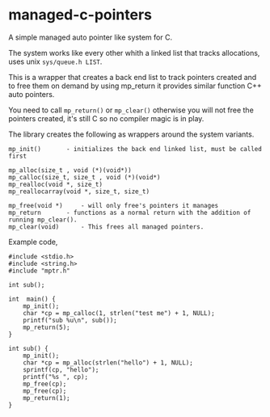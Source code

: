 # managed-c-pointers

A simple managed auto pointer like system for C.

The system works like every other whith a linked list that tracks allocations, uses unix `sys/queue.h LIST`.

This is a wrapper that creates a back end list to track pointers created and to free them on demand by using mp_return it
provides similar function C++ auto pointers.

You need to call `mp_return()` or `mp_clear()` otherwise you will not free the pointers created, it's still C so no compiler magic is in play.

The library creates the following as wrappers around the system variants.
```
mp_init()		- initializes the back end linked list, must be called first

mp_alloc(size_t , void (*)(void*))
mp_calloc(size_t, size_t , void (*)(void*)
mp_realloc(void *, size_t)
mp_reallocarray(void *, size_t, size_t)

mp_free(void *)		- will only free's pointers it manages
mp_return		- functions as a normal return with the addition of running mp_clear().
mp_clear(void) 		- This frees all managed pointers.
```

Example code, 

```
#include <stdio.h>
#include <string.h>
#include "mptr.h"

int sub();

int  main() {
	mp_init();
	char *cp = mp_calloc(1, strlen("test me") + 1, NULL);
	printf("sub %u\n", sub());
	mp_return(5);
}

int sub() {
	mp_init();
	char *cp = mp_alloc(strlen("hello") + 1, NULL);
	sprintf(cp, "hello");
	printf("%s ", cp);
	mp_free(cp);
	mp_free(cp);
	mp_return(1);
}
```
